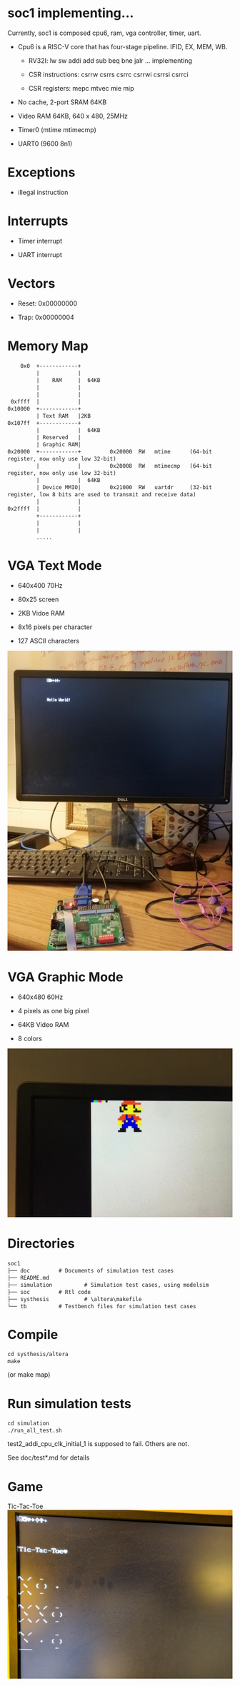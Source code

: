 # soc1 implementing...

Currently, soc1 is composed cpu6, ram, vga controller, timer, uart.


* Cpu6 is a RISC-V core that has four-stage pipeline. IFID, EX, MEM, WB.

    * RV32I: lw sw addi add sub beq bne jalr ... implementing 
    
    * CSR instructions:  csrrw csrrs csrrc csrrwi csrrsi csrrci

    * CSR registers: mepc mtvec mie mip

    


* No cache, 2-port SRAM 64KB

* Video RAM 64KB, 640 x 480, 25MHz

* Timer0  (mtime mtimecmp)

* UART0   (9600 8n1)

# Exceptions
* illegal instruction


# Interrupts

* Timer interrupt

* UART interrupt


# Vectors
* Reset: 0x00000000

* Trap:  0x00000004


# Memory Map

```````````````
    0x0  +------------+
         |            |
         |    RAM     |  64KB
         |            |
         |            |
 0xffff  |            |
0x10000  +------------+
         | Text RAM   |2KB
0x107ff  +------------+   
         |            |  64KB
         | Reserved   |
         | Graphic RAM| 
0x20000  +------------+         0x20000  RW   mtime      (64-bit register, now only use low 32-bit)
         |            |         0x20008  RW   mtimecmp   (64-bit register, now only use low 32-bit)
         |            |  64KB
         | Device MMIO|         0x21000  RW   uartdr     (32-bit register, low 8 bits are used to transmit and receive data)
         |            |
0x2ffff  |            |
         +------------+
         |            |
         |            |
         .....
```````````````

# VGA Text Mode

* 640x400 70Hz 

* 80x25 screen

* 2KB Vidoe RAM

* 8x16 pixels per character

* 127 ASCII characters

![text mode](doc/image/textmode.jpg)


# VGA Graphic Mode

* 640x480 60Hz

* 4 pixels as one big pixel

* 64KB Video RAM

* 8 colors

![graphic mode](doc/image/graphicmode.jpg)

# Directories

`````````````````
soc1
├── doc  		# Documents of simulation test cases
├── README.md
├── simulation          # Simulation test cases, using modelsim
├── soc			# Rtl code	
├── systhesis           # \altera\makefile                  
└── tb			# Testbench files for simulation test cases
`````````````````

# Compile
`````````````
cd systhesis/altera
make
`````````````
 (or make map)

# Run simulation tests
```````````````
cd simulation
./run_all_test.sh
```````````````

test2_addi_cpu_clk_initial_1 is supposed to fail. Others are not.

See doc/test*.md for details


# Game
Tic-Tac-Toe
![tic-tac-toe](doc/image/tic-tac-toe.jpg)
